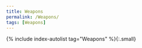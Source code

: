 ```yaml
---
title: Weapons
permalink: /Weapons/
tags: [Weapons]
---
```


{% include index-autolist tag="Weapons" %}{:.small}
